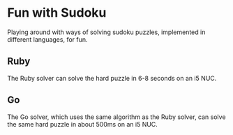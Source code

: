 # Fun with Sudoku

Playing around with ways of solving sudoku puzzles, implemented in different
languages, for fun.

## Ruby

The Ruby solver can solve the hard puzzle in 6-8 seconds on an i5 NUC.

## Go

The Go solver, which uses the same algorithm as the Ruby solver, can
solve the same hard puzzle in about 500ms on an i5 NUC.

